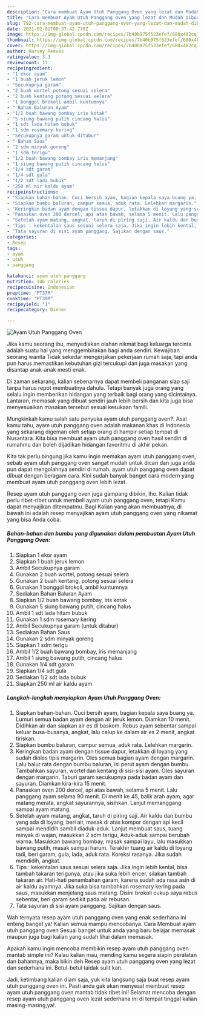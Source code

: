```yaml
---
description: "Cara membuat Ayam Utuh Panggang Oven yang lezat dan Mudah Dibuat"
title: "Cara membuat Ayam Utuh Panggang Oven yang lezat dan Mudah Dibuat"
slug: 792-cara-membuat-ayam-utuh-panggang-oven-yang-lezat-dan-mudah-dibuat
date: 2021-02-01T00:37:42.778Z
image: https://img-global.cpcdn.com/recipes/7b40b975f523efef/680x482cq70/ayam-utuh-panggang-oven-foto-resep-utama.jpg
thumbnail: https://img-global.cpcdn.com/recipes/7b40b975f523efef/680x482cq70/ayam-utuh-panggang-oven-foto-resep-utama.jpg
cover: https://img-global.cpcdn.com/recipes/7b40b975f523efef/680x482cq70/ayam-utuh-panggang-oven-foto-resep-utama.jpg
author: Harvey Reeves
ratingvalue: 3.3
reviewcount: 11
recipeingredient:
- "1 ekor ayam"
- "1 buah jeruk lemon"
- "Secukupnya garam"
- "2 buah wortel potong sesuai selera"
- "2 buah kentang potong sesuai selera"
- "1 bonggol brokoli ambil kuntumnya"
- " Bahan Baluran Ayam"
- "1/2 buah bawang bombay iris kotak"
- "5 siung bawang putih cincang halus"
- "1 sdt lada hitam bubuk"
- "1 sdm rosemary kering"
- "Secukupnya garam untuk ditabur"
- " Bahan Saus"
- "2 sdm minyak goreng"
- "1 sdm terigu"
- "1/2 buah bawang bombay iris memanjang"
- "1 siung bawang putih cincang halus"
- "1/4 sdt garam"
- "1/4 sdt gula"
- "1/2 sdt lada bubuk"
- "250 ml air kaldu ayam"
recipeinstructions:
- "Siapkan bahan-bahan. Cuci bersih ayam, bagian kepala saya buang ya. Lumuri semua badan ayam dengan air jeruk lemon. Diamkan 10 menit. Didihkan air dan siapkan air es di baskom. Rebus ayam sebentar sampai keluar busa-busanya, angkat, lalu celup ke dalam air es 2 menit, angkat tiriskan."
- "Siapkan bumbu baluran, campur semua, aduk rata. Lelehkan margarin."
- "Keringkan badan ayam dengan tissue dapur, letakkan di loyang yang sudah dioles tipis margarin. Oles semua bagian ayam dengan margarin. Lalu balur rata dengan bumbu baluran, isi perut ayam dengan bumbu. Tambahkan sayuran, wortel dan kentang di sisi-sisi ayam. Oles sayuran dengan margarin. Taburi garam secukupnya pada badan ayam dan sayuran. Diamkan kira-kira 15 menit."
- "Panaskan oven 200 dercel, api atas bawah, selama 5 menit. Lalu panggang ayam selama 90 menit. Di menit ke 45, balik arah ayam, agar matang merata, angkat sayurannya, sisihkan. Lanjut memanggang sampai ayam matang."
- "Setelah ayam matang, angkat, taruh di piring saji. Air kaldu dan bumbu yang ada di loyang, beri air, masak di atas kompor dengan api kecil sampai mendidih sambil diaduk-aduk. Lanjut membuat saus, tuang minyak di wajan, masukkan 2 sdm terigu, Aduk-aduk sampai berubah warna. Masukkan bawang bombay, masak sampai layu, lalu masukkan bawang putih, masak sampai harum. Terakhir tuang air kaldu di loyang tadi, beri garam, gula, lada, aduk rata. Koreksi rasanya. Jika sudah mendidih, angkat."
- "Tips : kekentalan saus sesuai selera saja. Jika ingin lebih kental, bisa tambah takaran terigunya, atau jika suka lebih encer, silakan tambah takaran air. Hati-hati penambahan garam, karena sudah ada rasa asin di air kaldu ayamnya. Jika suka bisa tambahkan rosemary kering pada saus, masukkan menjelang saus matang. Disini brokoli cukup saya rebus sebentar, beri garam sedikit pada air rebusan."
- "Tata sayuran di sisi ayam panggang. Sajikan dengan saus."
categories:
- Resep
tags:
- ayam
- utuh
- panggang

katakunci: ayam utuh panggang 
nutrition: 146 calories
recipecuisine: Indonesian
preptime: "PT37M"
cooktime: "PT39M"
recipeyield: "1"
recipecategory: Dinner

---
```



![Ayam Utuh Panggang Oven](https://img-global.cpcdn.com/recipes/7b40b975f523efef/680x482cq70/ayam-utuh-panggang-oven-foto-resep-utama.jpg)

Jika kamu seorang ibu, menyediakan olahan nikmat bagi keluarga tercinta adalah suatu hal yang menggembirakan bagi anda sendiri. Kewajiban seorang  wanita Tidak sekedar mengerjakan pekerjaan rumah saja, tapi anda pun harus memastikan kebutuhan gizi tercukupi dan juga masakan yang disantap anak-anak mesti enak.

Di zaman  sekarang, kalian sebenarnya dapat membeli panganan siap saji tanpa harus repot membuatnya dahulu. Tetapi banyak juga orang yang selalu ingin memberikan hidangan yang terbaik bagi orang yang dicintainya. Lantaran, memasak yang dibuat sendiri jauh lebih bersih dan kita juga bisa menyesuaikan masakan tersebut sesuai kesukaan famili. 



Mungkinkah kamu salah satu penyuka ayam utuh panggang oven?. Asal kamu tahu, ayam utuh panggang oven adalah makanan khas di Indonesia yang sekarang digemari oleh setiap orang di hampir setiap tempat di Nusantara. Kita bisa membuat ayam utuh panggang oven hasil sendiri di rumahmu dan boleh dijadikan hidangan favoritmu di akhir pekan.

Kita tak perlu bingung jika kamu ingin memakan ayam utuh panggang oven, sebab ayam utuh panggang oven sangat mudah untuk dicari dan juga anda pun dapat mengolahnya sendiri di rumah. ayam utuh panggang oven dapat dibuat dengan beragam cara. Kini sudah banyak banget cara modern yang membuat ayam utuh panggang oven lebih lezat.

Resep ayam utuh panggang oven juga gampang dibikin, lho. Kalian tidak perlu ribet-ribet untuk membeli ayam utuh panggang oven, tetapi Kamu dapat menyajikan ditempatmu. Bagi Kalian yang akan membuatnya, di bawah ini adalah resep menyajikan ayam utuh panggang oven yang nikamat yang bisa Anda coba.

<!--inarticleads1-->

##### Bahan-bahan dan bumbu yang digunakan dalam pembuatan Ayam Utuh Panggang Oven:

1. Siapkan 1 ekor ayam
1. Siapkan 1 buah jeruk lemon
1. Ambil Secukupnya garam
1. Gunakan 2 buah wortel, potong sesuai selera
1. Gunakan 2 buah kentang, potong sesuai selera
1. Gunakan 1 bonggol brokoli, ambil kuntumnya
1. Sediakan  Bahan Baluran Ayam
1. Siapkan 1/2 buah bawang bombay, iris kotak
1. Gunakan 5 siung bawang putih, cincang halus
1. Ambil 1 sdt lada hitam bubuk
1. Gunakan 1 sdm rosemary kering
1. Ambil Secukupnya garam (untuk ditabur)
1. Sediakan  Bahan Saus
1. Gunakan 2 sdm minyak goreng
1. Siapkan 1 sdm terigu
1. Ambil 1/2 buah bawang bombay, iris memanjang
1. Ambil 1 siung bawang putih, cincang halus
1. Gunakan 1/4 sdt garam
1. Siapkan 1/4 sdt gula
1. Sediakan 1/2 sdt lada bubuk
1. Siapkan 250 ml air kaldu ayam




<!--inarticleads2-->

##### Langkah-langkah menyiapkan Ayam Utuh Panggang Oven:

1. Siapkan bahan-bahan. Cuci bersih ayam, bagian kepala saya buang ya. Lumuri semua badan ayam dengan air jeruk lemon. Diamkan 10 menit. Didihkan air dan siapkan air es di baskom. Rebus ayam sebentar sampai keluar busa-busanya, angkat, lalu celup ke dalam air es 2 menit, angkat tiriskan.
1. Siapkan bumbu baluran, campur semua, aduk rata. Lelehkan margarin.
1. Keringkan badan ayam dengan tissue dapur, letakkan di loyang yang sudah dioles tipis margarin. Oles semua bagian ayam dengan margarin. Lalu balur rata dengan bumbu baluran, isi perut ayam dengan bumbu. Tambahkan sayuran, wortel dan kentang di sisi-sisi ayam. Oles sayuran dengan margarin. Taburi garam secukupnya pada badan ayam dan sayuran. Diamkan kira-kira 15 menit.
1. Panaskan oven 200 dercel, api atas bawah, selama 5 menit. Lalu panggang ayam selama 90 menit. Di menit ke 45, balik arah ayam, agar matang merata, angkat sayurannya, sisihkan. Lanjut memanggang sampai ayam matang.
1. Setelah ayam matang, angkat, taruh di piring saji. Air kaldu dan bumbu yang ada di loyang, beri air, masak di atas kompor dengan api kecil sampai mendidih sambil diaduk-aduk. Lanjut membuat saus, tuang minyak di wajan, masukkan 2 sdm terigu, Aduk-aduk sampai berubah warna. Masukkan bawang bombay, masak sampai layu, lalu masukkan bawang putih, masak sampai harum. Terakhir tuang air kaldu di loyang tadi, beri garam, gula, lada, aduk rata. Koreksi rasanya. Jika sudah mendidih, angkat.
1. Tips : kekentalan saus sesuai selera saja. Jika ingin lebih kental, bisa tambah takaran terigunya, atau jika suka lebih encer, silakan tambah takaran air. Hati-hati penambahan garam, karena sudah ada rasa asin di air kaldu ayamnya. Jika suka bisa tambahkan rosemary kering pada saus, masukkan menjelang saus matang. Disini brokoli cukup saya rebus sebentar, beri garam sedikit pada air rebusan.
1. Tata sayuran di sisi ayam panggang. Sajikan dengan saus.




Wah ternyata resep ayam utuh panggang oven yang enak sederhana ini enteng banget ya! Kalian semua mampu mencobanya. Cara Membuat ayam utuh panggang oven Sesuai banget untuk anda yang baru belajar memasak maupun juga bagi kalian yang sudah lihai dalam memasak.

Apakah kamu ingin mencoba membikin resep ayam utuh panggang oven mantab simple ini? Kalau kalian mau, mending kamu segera siapin peralatan dan bahannya, maka bikin deh Resep ayam utuh panggang oven yang lezat dan sederhana ini. Betul-betul taidak sulit kan. 

Jadi, ketimbang kalian diam saja, yuk kita langsung saja buat resep ayam utuh panggang oven ini. Pasti anda gak akan menyesal membuat resep ayam utuh panggang oven mantab tidak ribet ini! Selamat mencoba dengan resep ayam utuh panggang oven lezat sederhana ini di tempat tinggal kalian masing-masing,ya!.

